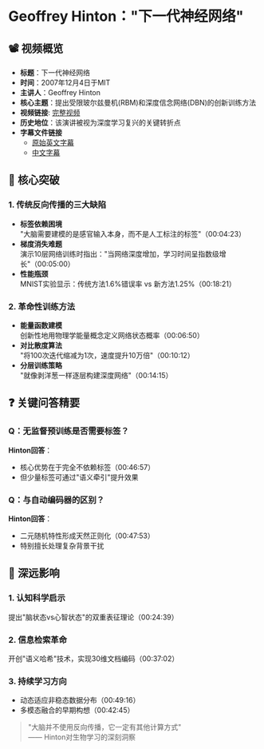 # Geoffrey Hinton："下一代神经网络"

## 📽️ 视频概览
- **标题**：下一代神经网络
- **时间**：2007年12月4日于MIT
- **主讲人**：Geoffrey Hinton
- **核心主题**：提出受限玻尔兹曼机(RBM)和深度信念网络(DBN)的创新训练方法
- **视频链接**: [完整视频](https://www.youtube.com/watch?v=AyzOUbkUf3M&t=2205s)
- **历史地位**：该演讲被视为深度学习复兴的关键转折点
- **字幕文件链接**
  - [原始英文字幕](https://github.com/<daibi1234>/Hinton-Life-Video-To-Srt/raw/main/srt/20071204_The_Next_Generation_of_Neural_Networks.txt)
  - [中文字幕](https://github.com/<daibi1234>/Hinton-Life-Video-To-Srt/raw/main/srt/20071204_The_Next_Generation_of_Neural_Networks-中文.txt)

## 🎯 核心突破

### 1. 传统反向传播的三大缺陷
- **标签依赖困境**  
  "大脑需要建模的是感官输入本身，而不是人工标注的标签"（00:04:23）
- **梯度消失难题**  
  演示10层网络训练时指出："当网络深度增加，学习时间呈指数级增长"（00:05:00）
- **性能瓶颈**  
  MNIST实验显示：传统方法1.6%错误率 vs 新方法1.25%（00:18:21）

### 2. 革命性训练方法
- **能量函数建模**  
  创新性地用物理学能量概念定义网络状态概率（00:06:50）
- **对比散度算法**  
  "将100次迭代缩减为1次，速度提升10万倍"（00:10:12）
- **分层训练策略**  
  "就像剥洋葱一样逐层构建深度网络"（00:14:15）

## ❓ 关键问答精要

### Q：无监督预训练是否需要标签？
**Hinton回答**：  
- 核心优势在于完全不依赖标签（00:46:57）
- 但少量标签可通过"语义牵引"提升效果

### Q：与自动编码器的区别？
**Hinton回答**：  
- 二元随机特性形成天然正则化（00:47:53）
- 特别擅长处理复杂背景干扰

## 🔮 深远影响

### 1. 认知科学启示
提出"脑状态vs心智状态"的双重表征理论（00:24:39）

### 2. 信息检索革命
开创"语义哈希"技术，实现30维文档编码（00:37:02）

### 3. 持续学习方向
- 动态适应非稳态数据分布（00:49:16）
- 多模态融合的早期构想（00:42:45）

> "大脑并不使用反向传播，它一定有其他计算方式"  
> —— Hinton对生物学习的深刻洞察
